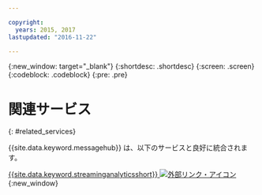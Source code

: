 ```yaml
---

copyright:
  years: 2015, 2017
lastupdated: "2016-11-22"

---
```


{:new_window: target="_blank"}
{:shortdesc: .shortdesc}
{:screen: .screen}
{:codeblock: .codeblock}
{:pre: .pre}



# 関連サービス
{: #related_services}

{{site.data.keyword.messagehub}} は、以下のサービスと良好に統合されます。

 [{{site.data.keyword.streaminganalyticsshort}} ![外部リンク・アイコン](../../icons/launch-glyph.svg "外部リンク・アイコン")](https://developer.ibm.com/messaging/2015/12/07/streaminganalyticsmessagehub/){:new_window} 
 
 
 
 
